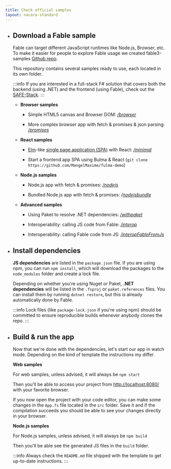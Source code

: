 ```yaml
---
title: Check official samples
layout: nacara-standard
---
```


<ul class="textual-steps">

<li>

## Download a Fable sample

Fable can target different JavaScript runtimes like Node.js, Browser, etc. To make it easier for people to explore Fable usage we created fable3-samples [Github repo](https://github.com/fable-compiler/fabl32-samples).

This repository contains several samples ready to use, each located in its own folder.

:::info
If you are interested in a full-stack F# solution that covers both the backend (using .NET) and the frontend (using Fable), check out the [SAFE-Stack](https://safe-stack.github.io/).
:::

* **Browser samples**

  * Simple HTML5 canvas and Browser DOM: *[/browser](https://github.com/fable-compiler/fable3-samples/tree/master/browser)*

  * More complex browser app with fetch & promises & json parsing: *[/promises](https://github.com/fable-compiler/fable3-samples/tree/master/promises)*

* **React samples**

  * [Elm](https://elm-lang.org/)-like [single page application (SPA)](https://en.wikipedia.org/wiki/Single-page_application) with React: *[/minimal](https://github.com/fable-compiler/fable3-samples/tree/master/minimal)*

  * Start a frontend app SPA using Bulma & React (`git clone https://github.com/MangelMaxime/fulma-demo`)

* **Node.js samples**

  * Node.js app with fetch & promises: *[/nodejs](https://github.com/fable-compiler/fable3-samples/tree/master/nodejs)*

  * Bundled Node.js app with fetch & promises: */[nodejsbundle](https://github.com/fable-compiler/fable3-samples/tree/master/nodejsbundle)*

* **Advanced samples**

  * Using Paket to resolve .NET dependencies: *[/withpaket](https://github.com/fable-compiler/fable3-samples/tree/master/withpaket)*

  * Interoperability: calling JS code from Fable: *[/interop](https://github.com/fable-compiler/fable3-samples/tree/master/interop)*

  * Interoperability: calling Fable code from JS: *[/interopFableFromJs](https://github.com/fable-compiler/fable3-samples/tree/master/interopFableFromJs)*

</li>

<li>

## Install dependencies

**JS dependencies** are listed in the `package.json` file. If you are using npm, you can run `npm install`, which will download the packages to the `node_modules` folder and create a lock file.

Depending on whether you're using Nuget or Paket, **.NET dependencies** will be listed in the `.fsproj` or `paket.references` files. You can install them by running `dotnet restore`, but this is already automatically done by Fable.

:::info
Lock files (like `package-lock.json` if you're using npm) should be committed to ensure reproducible builds whenever anybody clones the repo.
:::

</li>

<li>

## Build & run the app

Now that we're done with the dependencies, let's start our app in watch mode. Depending on the kind of template the instructions my differ.

**Web samples**

For web samples, unless advised, it will always be `npm start`

Then you'll be able to access your project from [http://localhost:8080/](http://localhost:8080/) with your favorite browser.

If you now open the project with your code editor, you can make some changes in the `App.fs` file located in the `src` folder. Save it and if the compilation succeeds you should be able to see your changes directly in your browser.

**Node.js samples**

For Node.js samples, unless advised, it will always be `npm build`

Then you'll be able see the generated JS files in the `build` folder.

:::info
Always check the `README.md` file shipped with the template to get up-to-date instructions.
:::

</li>
</ul>
